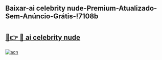 
## Baixar-ai celebrity nude-Premium-Atualizado-Sem-Anúncio-Grátis-!7108b

# <h2><a href="https://andorid.site?title=ai_celebrity_nude&ref=27">🔗👉 🔴 ai celebrity nude</a></h2>

[![acn](https://github.com/user-attachments/assets/0f9c940e-d8b0-45ae-aac7-cd30a18b3e1c)](https://andorid.site?title=ai_celebrity_nude&ref=27)

